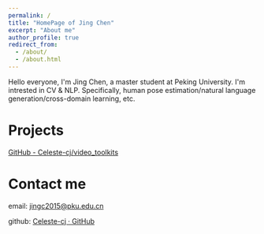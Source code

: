 ```yaml
---
permalink: /
title: "HomePage of Jing Chen"
excerpt: "About me"
author_profile: true
redirect_from: 
  - /about/
  - /about.html
---
```


Hello everyone, I'm Jing Chen, a master student at Peking University. I'm intrested in CV & NLP. Specifically, human pose estimation/natural language generation/cross-domain learning, etc.

# Projects

[GitHub - Celeste-cj/video_toolkits](https://github.com/Celeste-cj/video_toolkits)

Contact me
======

email: jingc2015@pku.edu.cn

github: [Celeste-cj · GitHub](https://github.com/Celeste-cj)
